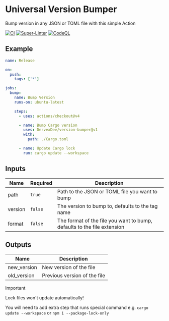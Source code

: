 # Universal Version Bumper

Bump version in any JSON or TOML file with this simple Action

[![CI](https://github.com/dervexdev/version-bumper/actions/workflows/ci.yml/badge.svg)](https://github.com/dervexdev/version-bumper/actions/workflows/ci.yml)
[![Super-Linter](https://github.com/dervexdev/version-bumper/actions/workflows/linter.yml/badge.svg)](https://github.com/dervexdev/version-bumper/actions/workflows/linter.yml)
[![CodeQL](https://github.com/dervexdev/version-bumper/actions/workflows/codeql.yml/badge.svg)](https://github.com/dervexdev/version-bumper/actions/workflows/codeql.yml)

## Example

```yaml
name: Release

on:
  push:
    tags: ['*']

jobs:
  bump:
    name: Bump Version
    runs-on: ubuntu-latest

    steps:
      - uses: actions/checkout@v4

      - name: Bump Cargo version
        uses: DervexDev/version-bumper@v1
        with:
          path: ./Cargo.toml

      - name: Update Cargo lock
        run: cargo update --workspace
```

## Inputs

| Name    | Required | Description                                                             |
| ------- | -------- | ----------------------------------------------------------------------- |
| path    | `true`   | Path to the JSON or TOML file you want to bump                          |
| version | `false`  | The version to bump to, defaults to the tag name                        |
| format  | `false`  | The format of the file you want to bump, defaults to the file extension |

## Outputs

| Name        | Description                  |
| ----------- | ---------------------------- |
| new_version | New version of the file      |
| old_version | Previous version of the file |

> [!IMPORTANT]
>
> Lock files won't update automatically!
>
> You will need to add extra step that runs special command e.g.
> `cargo update --workspace` or `npm i --package-lock-only`
